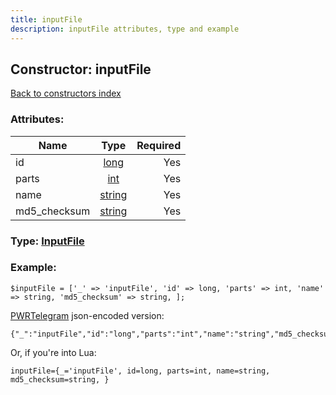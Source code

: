 ```yaml
---
title: inputFile
description: inputFile attributes, type and example
---
```

## Constructor: inputFile  
[Back to constructors index](index.md)



### Attributes:

| Name     |    Type       | Required |
|----------|:-------------:|---------:|
|id|[long](../types/long.md) | Yes|
|parts|[int](../types/int.md) | Yes|
|name|[string](../types/string.md) | Yes|
|md5\_checksum|[string](../types/string.md) | Yes|



### Type: [InputFile](../types/InputFile.md)


### Example:

```
$inputFile = ['_' => 'inputFile', 'id' => long, 'parts' => int, 'name' => string, 'md5_checksum' => string, ];
```  

[PWRTelegram](https://pwrtelegram.xyz) json-encoded version:

```
{"_":"inputFile","id":"long","parts":"int","name":"string","md5_checksum":"string"}
```


Or, if you're into Lua:  


```
inputFile={_='inputFile', id=long, parts=int, name=string, md5_checksum=string, }

```


